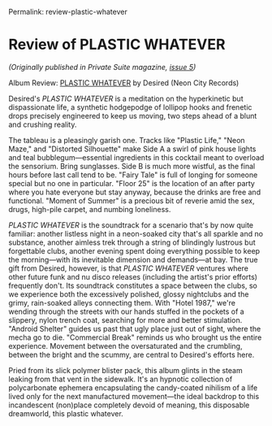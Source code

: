 Permalink: review-plastic-whatever

# Review of PLASTIC WHATEVER

_(Originally published in Private Suite magazine, [issue 5](https://privatesuitemag.com/issue/5/))_

Album Review: [PLASTIC WHATEVER](https://neoncityrecords.bandcamp.com/album/plastic-whatever) by Desired (Neon City Records)

Desired's _PLASTIC WHATEVER_ is a meditation on the hyperkinetic but dispassionate life, a synthetic hodgepodge of lollipop hooks and frenetic drops precisely engineered to keep us moving, two steps ahead of a blunt and crushing reality.

The tableau is a pleasingly garish one. Tracks like "Plastic Life," "Neon Maze," and "Distorted Silhouette" make Side A a swirl of pink house lights and teal bubblegum—essential ingredients in this cocktail meant to overload the sensorium. Bring sunglasses. Side B is much more wistful, as the final hours before last call tend to be. "Fairy Tale" is full of longing for someone special but no one in particular. "Floor 25" is the location of an after party where you hate everyone but stay anyway, because the drinks are free and functional. "Moment of Summer" is a precious bit of reverie amid the sex, drugs, high-pile carpet, and numbing loneliness.

_PLASTIC WHATEVER_ is the soundtrack for a scenario that's by now quite familiar: another listless night in a neon-soaked city that's all sparkle and no substance, another aimless trek through a string of blindingly lustrous but forgettable clubs, another evening spent doing everything possible to keep the morning—with its inevitable dimension and demands—at bay. The true gift from Desired, however, is that _PLASTIC WHATEVER_ ventures where other future funk and nu disco releases (including the artist's prior efforts) frequently don't. Its soundtrack constitutes a space between the clubs, so we experience both the excessively polished, glossy nightclubs and the grimy, rain-soaked alleys connecting them. With "Hotel 1987," we're wending through the streets with our hands stuffed in the pockets of a slippery, nylon trench coat, searching for more and better stimulation. "Android Shelter" guides us past that ugly place just out of sight, where the mecha go to die. "Commercial Break" reminds us who brought us the entire experience. Movement between the oversaturated and the crumbling, between the bright and the scummy, are central to Desired's efforts here.

Pried from its slick polymer blister pack, this album glints in the steam leaking from that vent in the sidewalk. It's an hypnotic collection of polycarbonate ephemera encapsulating the candy-coated nihilism of a life lived only for the next manufactured movement—the ideal backdrop to this incandescent (non)place completely devoid of meaning, this disposable dreamworld, this plastic whatever.
